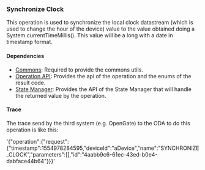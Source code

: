### Synchronize Clock

This operation is used to synchronize the local clock datastream (which is used to change the hour of the device) value to the value
obtained doing a System.currentTimeMillis(). This value will be a long with a date in timestamp format.


#### Dependencies

* [Commons](../../infrastructure/core.md): Required to provide the commons utils.
* [Operation API](README.md): Provides the api of the operation and the enums of the result code.
* [State Manager](../stateManager.md): Provides the API of the State Manager that will handle the returned value by the operation.

#### Trace

The trace send by the third system (e.g. OpenGate) to the ODA to do this operation is like this:

'{"operation":{"request":{"timestamp":1554978284595,"deviceId":"aDevice","name":"SYNCHRONIZE_CLOCK","parameters":[],"id":"4aabb9c6-61ec-43ed-b0e4-dabface44b64"}}}'